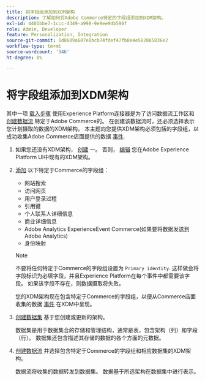 ```yaml
---
title: 将字段组添加到XDM架构
description: 了解如何将Adobe Commerce特定的字段组添加到XDM架构。
exl-id: 4401bbe7-1ccc-4349-a998-9e9ee9db590f
role: Admin, Developer
feature: Personalization, Integration
source-git-commit: 1d8609a607e0bcb74fdef47fb8e4e582085836e2
workflow-type: tm+mt
source-wordcount: '346'
ht-degree: 0%

---
```


# 将字段组添加到XDM架构

其中一项 [载入步骤](overview.md#onboarding-steps) 使用Experience Platform连接器是为了访问数据流工作区和 [创建数据流](https://experienceleague.adobe.com/docs/experience-platform/edge/datastreams/overview.html) 特定于Adobe Commerce的。 在创建该数据流时，还必须选择表示您计划摄取的数据的XDM架构。 本主题向您提供XDM架构必须包括的字段组，以成功收集Adobe Commerce店面提供的数据 [事件](events.md).

1. 如果您还没有XDM架构， [创建](https://experienceleague.adobe.com/docs/experience-platform/xdm/ui/resources/schemas.html#create) 一。 否则， [编辑](https://experienceleague.adobe.com/docs/experience-platform/xdm/ui/resources/schemas.html#edit) 您在Adobe Experience Platform UI中现有的XDM架构。

1. [添加](https://experienceleague.adobe.com/docs/experience-platform/xdm/ui/resources/schemas.html#add-field-groups) 以下特定于Commerce的字段组：

   - 网站搜索
   - 访问网页
   - 用户登录过程
   - 引用键
   - 个人联系人详细信息
   - 商业详细信息
   - Adobe Analytics ExperienceEvent Commerce(如果要将数据发送到Adobe Analytics)
   - 身份映射

   >[!NOTE]
   >
   > 不要将任何特定于Commerce的字段组设置为 `Primary identity`. 这样做会将字段标识为必填字段，并且Experience Platform在每个事件中都需要该字段。 如果该字段不存在，则数据摄取将失败。

   您的XDM架构现在包含特定于Commerce的字段组，以便从Commerce店面收集的数据 [事件](events.md) 在XDM中呈现。

1. [创建数据集](https://experienceleague.adobe.com/docs/platform-learn/implement-mobile-sdk/experience-cloud/platform.html#create-a-dataset) 基于您创建或更新的架构。

   数据集是用于数据集合的存储和管理结构，通常是表，包含架构（列）和字段（行）。 数据集还包含描述其存储的数据的各个方面的元数据。

1. [创建数据流](https://experienceleague.adobe.com/docs/experience-platform/edge/datastreams/overview.html) 并选择包含特定于Commerce的字段组和相应数据集的XDM架构。

   数据流将收集的数据转发到数据集。 数据基于所选架构在数据集中进行表示。
